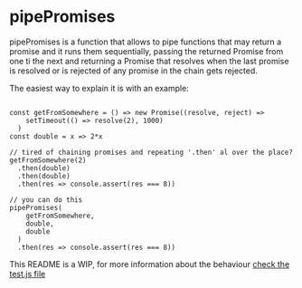 # pipePromises

pipePromises is a function that allows to pipe functions that may return a promise and it runs them sequentially, passing the returned Promise from one ti the next and returning a Promise that resolves when the last promise is resolved or is rejected of any promise in the chain gets rejected. 

The easiest way to explain it is with an example:

```

const getFromSomewhere = () => new Promise((resolve, reject) => 
    setTimeout(() => resolve(2), 1000)
  )
const double = x => 2*x

// tired of chaining promises and repeating '.then' al over the place?
getFromSomewhere(2)
  .then(double)
  .then(double)
  .then(res => console.assert(res === 8))

// you can do this
pipePromises(
    getFromSomewhere,
    double,
    double
  )
  .then(res => console.assert(res === 8))

```

This README is a WIP, for more information about the behaviour [check the test.js file](https://github.com/juanmirod/pipe-promises/blob/master/test.js)